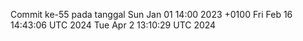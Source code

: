 Commit ke-55 pada tanggal Sun Jan 01 14:00 2023 +0100
Fri Feb 16 14:43:06 UTC 2024
Tue Apr  2 13:10:29 UTC 2024
